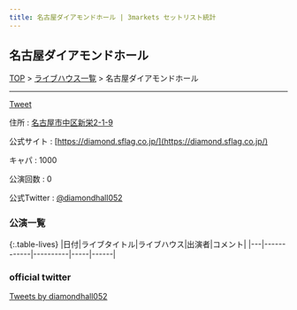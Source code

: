 ```yaml
---
title: 名古屋ダイアモンドホール | 3markets セットリスト統計
---
```

## 名古屋ダイアモンドホール

[TOP](/setlist/) > [ライブハウス一覧](livehouses.html) > 名古屋ダイアモンドホール

___

<a href="https://twitter.com/share?ref_src=twsrc%5Etfw" data-text="3markets[ ]セットリスト > 名古屋ダイアモンドホール" class="twitter-share-button" data-via="3markets" data-hashtags="3markets" data-related="3markets" data-show-count="false">Tweet</a>

住所
:    <a href="https://www.google.co.jp/maps/search/%E5%90%8D%E5%8F%A4%E5%B1%8B%E5%B8%82%E4%B8%AD%E5%8C%BA%E6%96%B0%E6%A0%842-1-9" rel="noopener noreferrer" target="_blank">名古屋市中区新栄2-1-9</a>

公式サイト
:    [https://diamond.sflag.co.jp/](https://diamond.sflag.co.jp/)

キャパ
:    1000

公演回数
: 0


公式Twitter
: <a href="https://twitter.com/diamondhall052">@diamondhall052</a>


### 公演一覧

{:.table-lives}
|日付|ライブタイトル|ライブハウス|出演者|コメント|
|---|------------|----------|-----|------|




### official twitter

<a class="twitter-timeline" href="https://twitter.com/diamondhall052?ref_src=twsrc%5Etfw">Tweets by diamondhall052</a> <script async src="https://platform.twitter.com/widgets.js" charset="utf-8"></script>


<script async src="https://platform.twitter.com/widgets.js" charset="utf-8"></script>